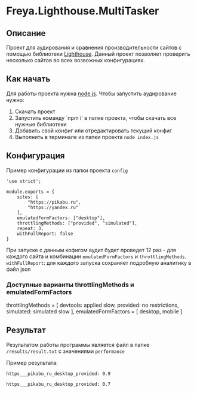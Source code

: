 # Freya.Lighthouse.MultiTasker

## Описание
Проект для аудирования и сравнения производительности сайтов с помощью библиотеки [Lighthouse](https://github.com/GoogleChrome/lighthouse).
Данный проект позволяет проверить несколько сайтов во всех возвожных конфигурациях.

## Как начать
Для работы проекта нужна [node.js](https://nodejs.org/en/).
Чтобы запустить аудирование нужно:
1. Скачать проект
2. Запустить команду `npm i' в папке проекта, чтобы скачать все нужные библиотеки
3. Добавить свой конфиг или отредактировать текущий конфиг
4. Выполнить в терминале из папки проекта `node index.js`

## Конфигурация
Пример конфигурации из папки проекта `config`
```
'use strict';

module.exports = {
    sites: [
        "https://pikabu.ru",
        "https://yandex.ru"
    ],
    emulatedFormFactors: ["desktop"],
    throttlingMethods: ["provided", "simulated"],
    repeat: 3,
    withFullReport: false
}
```
При запуске с данным кофигом аудит будет проведет 12 раз - для каждого сайта и комбинации `emulatedFormFactors` и `throttlingMethods`.
`withFullReport`: для каждого запуска сохраняет подробную аналитику в файл json

### Доступные варианты throttlingMethods и emulatedFormFactors

throttlingMethods = [
    devtools: applied slow, 
    provided: no restrictions,
    simulated: simulated slow
],
emulatedFormFactors = [
    desktop, mobile
]

## Результат
Результатом работы программы является файл в папке `/results/result.txt` с значениями `performance`

Пример результата:
```
https___pikabu_ru_desktop_provided: 0.9

https___pikabu_ru_desktop_provided: 0.7
```
